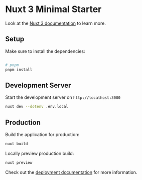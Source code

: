 # Nuxt 3 Minimal Starter

Look at the [Nuxt 3 documentation](https://nuxt.com/docs/getting-started/introduction) to learn more.

## Setup

Make sure to install the dependencies:

```bash

# pnpm
pnpm install
```

## Development Server

Start the development server on `http://localhost:3000`

```bash
nuxt dev --dotenv .env.local
```

## Production

Build the application for production:

```bash
nuxt build
```

Locally preview production build:

```bash
nuxt preview
```

Check out the [deployment documentation](https://nuxt.com/docs/getting-started/deployment) for more information.
